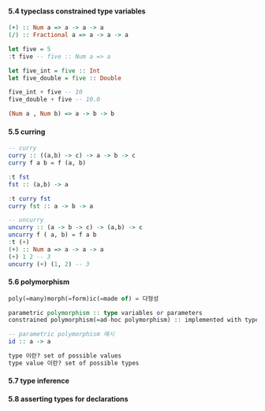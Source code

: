 #### 5.4 typeclass constrained type variables

```hs
(+) :: Num a => a -> a -> a
(/) :: Fractional a => a -> a -> a

let five = 5
:t five -- five :: Num a => a

let five_int = five :: Int
let five_double = five :: Double

five_int + five -- 10
five_double + five -- 10.0

(Num a , Num b) => a -> b -> b


```

#### 5.5 curring

```hs
-- curry
curry :: ((a,b) -> c) -> a -> b -> c
curry f a b = f (a, b)

:t fst
fst :: (a,b) -> a

:t curry fst
curry fst :: a -> b -> a

-- uncurry
uncurry :: (a -> b -> c) -> (a,b) -> c
uncurry f ( a, b) = f a b
:t (+)
(+) :: Num a => a -> a -> a
(+) 1 2 -- 3
uncurry (+) (1, 2) -- 3

```

#### 5.6 polymorphism

```hs
poly(=many)morph(=form)ic(=made of) = 다형성

parametric polymorphism :: type variables or parameters
constrained polymorphism(=ad-hoc polymorphism) :: implemented with typeclass

-- parametric polymorphism 예시
id :: a -> a

```

```md
type 이란? set of possible values
type value 이란? set of possible types
```

#### 5.7 type inference

#### 5.8 asserting types for declarations

